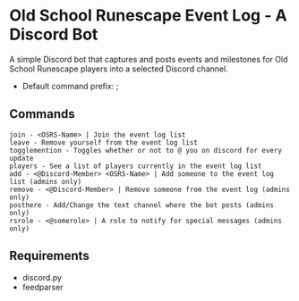 # Old School Runescape Event Log - A Discord Bot

A simple Discord bot that captures and posts events and milestones for Old School Runescape players into a selected Discord channel.
- Default command prefix: ;

## Commands
```
join - <OSRS-Name> | Join the event log list
leave - Remove yourself from the event log list
togglemention - Toggles whether or not to @ you on discord for every update
players - See a list of players currently in the event log list
add - <@Discord-Member> <OSRS-Name> | Add someone to the event log list (admins only)
remove - <@Discord-Member> | Remove someone from the event log (admins only)
posthere - Add/Change the text channel where the bot posts (admins only)
rsrole - <@somerole> | A role to notify for special messages (admins only)
```

## Requirements
- discord.py
- feedparser